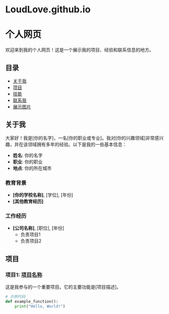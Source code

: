 # LoudLove.github.io
# 个人网页

欢迎来到我的个人网页！这是一个展示我的项目、经验和联系信息的地方。

## 目录
- [关于我](#关于我)
- [项目](#项目)
- [技能](#技能)
- [联系我](#联系我)
- [展示图片](#展示图片)

## 关于我

大家好！我是[你的名字]，一名[你的职业或专业]。我对[你的兴趣领域]非常感兴趣，并在该领域拥有多年的经验。以下是我的一些基本信息：

- **姓名**: 你的名字
- **职业**: 你的职业
- **地点**: 你的所在城市

### 教育背景

- **[你的学校名称]**, [学位], [年份]
- **[其他教育经历]**

### 工作经历

- **[公司名称]**, [职位], [年份]
  - 负责项目1
  - 负责项目2

## 项目

### 项目1: [项目名称](项目链接)
这是我参与的一个重要项目。它的主要功能是[项目描述]。

```python
# 示例代码
def example_function():
    print("Hello, World!")
